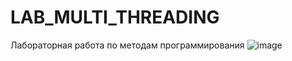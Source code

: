 # LAB_MULTI_THREADING
Лабораторная работа по методам программирования
![image](https://github.com/seno76/LAB_MULTI_THREADING/blob/main/Comarov.gif)
